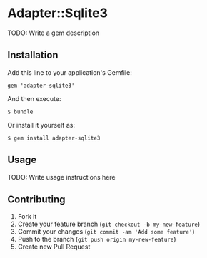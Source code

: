 # Adapter::Sqlite3

TODO: Write a gem description

## Installation

Add this line to your application's Gemfile:

    gem 'adapter-sqlite3'

And then execute:

    $ bundle

Or install it yourself as:

    $ gem install adapter-sqlite3

## Usage

TODO: Write usage instructions here

## Contributing

1. Fork it
2. Create your feature branch (`git checkout -b my-new-feature`)
3. Commit your changes (`git commit -am 'Add some feature'`)
4. Push to the branch (`git push origin my-new-feature`)
5. Create new Pull Request

